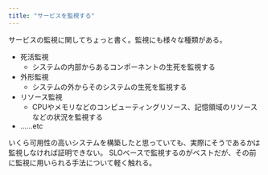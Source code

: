 ```yaml
---
title: "サービスを監視する"
---
```


サービスの監視に関してちょっと書く。監視にも様々な種類がある。

- 死活監視
  - システムの内部からあるコンポーネントの生死を監視する
- 外形監視
  - システムの外からそのシステムの生死を監視する
- リソース監視
  - CPUやメモリなどのコンピューティングリソース、記憶領域のリソースなどの状況を監視する
- ……etc

いくら可用性の高いシステムを構築したと思っていても、実際にそうであるかは監視しなければ証明できない。
SLOベースで監視するのがベストだが、その前に監視に用いられる手法について軽く触れる。
